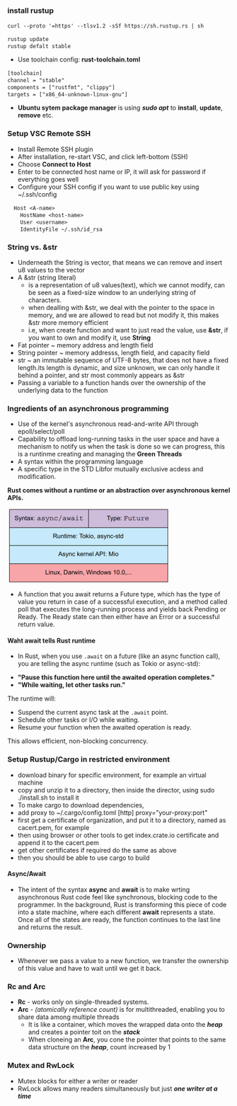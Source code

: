 ### install rustup ###
```
curl --proto '=https' --tlsv1.2 -sSf https://sh.rustup.rs | sh
```
    rustup update
    rustup defalt stable
* Use toolchain config: **rust-toolchain.toml**
```
[toolchain]
channel = "stable"
components = ["rustfmt", "clippy"]
targets = ["x86_64-unknown-linux-gnu"]
```
* **Ubuntu sytem package manager** is using ***sudo apt*** to **install**, **update**, **remove** etc.

### Setup VSC Remote SSH
- Install Remote SSH plugin
- After installation, re-start VSC, and click left-bottom (SSH)
- Choose **Connect to Host**
- Enter to be connected host name or IP, it will ask for password if everything goes well
- Configure your SSH config if you want to use public key using ~/.ssh/config
```
  Host <A-name>
    HostName <host-name>
    User <username>
    IdentityFile ~/.ssh/id_rsa
```

### String vs. &str ###
* Underneath the String is vector, that means we can remove and insert u8 values to the vector 
* A &str (string literal) 
    * is a representation of u8 values(text), which we cannot modify, can be seen as a fixed-size window to an underlying string of characters.
    * when dealling with &str, we deal with the pointer to the space in memory, and we are allowed to read but not modify it, this makes &str more memory efficient
    * i.e, when create function and want to just read the value, use **&str**, if you want to own and modify it, use **String**
* Fat pointer ~ memory address and length field
* String pointer ~ memory addresss, length field, and capacity field
* str ~ an immutable sequence of UTF-8 bytes, that does not have a fixed length.its length is dynamic, and size unknown, we can only handle it behind a pointer, and str most commonly appears as &str
* Passing a variable to a function hands over the ownership of the underlying data to the function

### Ingredients of an asynchronous programming ###
- Use of the kernel's asynchronous read-and-write API through epoll/select/poll
- Capability to offload long-running tasks in the user space and have a mechanism to notify us when the task is done so we can progress, this is a runtinme creating and managing the **Green Threads**
- A syntax within the programming language
- A specific type in the STD Libfor mutually exclusive acdess and modification.

**Rust comes without a runtime or an abstraction over
asynchronous kernel APIs.**

![alt text](image.png)

* A function that you await returns a Future
type, which has the type of value you return in case of a successful execution, and a
method called poll that executes the long-running process and yields back Pending or Ready. The Ready state can then either have an Error or a successful return value.

#### Waht await tells Rust runtime ####
* In Rust, when you use `.await` on a future (like an async function call), you are telling the async runtime (such as Tokio or async-std):

- **"Pause this function here until the awaited operation completes."**
- **"While waiting, let other tasks run."**

The runtime will:
- Suspend the current async task at the `.await` point.
- Schedule other tasks or I/O while waiting.
- Resume your function when the awaited operation is ready.

This allows efficient, non-blocking concurrency.

### Setup Rustup/Cargo in restricted environment ###
* download binary for specific environment, for example an virtual machine
* copy and unzip it to a directory, then inside the director, using sudo ./install.sh to install it
* To make cargo to download dependencies, 
 * add proxy to ~/.cargo/config.toml
   [http]
   proxy="your-proxy:port"
 * first get a certificate of organization, and put it to a directory, named as cacert.pem, for example
 * then using browser or other tools to get index.crate.io certificate and append it to the  cacert.pem 
 * get other certificates if required do the same as above
* then you should be able to use cargo to build

#### Async/Await ####
* The intent of the syntax **async** and **await** is to make wrting asynchronous Rust code feel like synchronous, blocking code to the programmer. In the background, Rust is transforming this piece of code into a state machine, where each different **await** represents a state. Once all of the states are ready, the function continues to the last line and returns the result.



### Ownership
* Whenever we pass a value to a new function, we transfer the ownership of this value and have to wait until we get it back.

### Rc and Arc
* **Rc** -  works only on single-threaded systems.
* **Arc** - *(atomically reference count)* is for multithreaded, enabling you to share data among multiple threads
  * It is like a container, which moves the wrapped data onto the ***heap*** and creates a pointer toit on the ***stack***
  * When cloneing an **Arc**, you cone the pointer that points to the same data structure on the ***heap***, count increased by 1

### Mutex and RwLock
* Mutex blocks for either a writer or reader
* RwLock allows many readers simultaneously but just ***one writer at a time***

